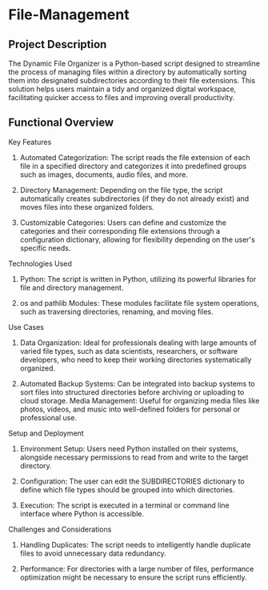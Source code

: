 # File-Management

## Project Description

The Dynamic File Organizer is a Python-based script designed to streamline the process of managing files within a directory by automatically sorting them into designated subdirectories according to their file extensions. This solution helps users maintain a tidy and organized digital workspace, facilitating quicker access to files and improving overall productivity.

## Functional Overview

Key Features

1) Automated Categorization: The script reads the file extension of each file in a specified directory and categorizes it into predefined groups such as images, documents, audio files, and more.

2) Directory Management: Depending on the file type, the script automatically creates subdirectories (if they do not already exist) and moves files into these organized folders.

3) Customizable Categories: Users can define and customize the categories and their corresponding file extensions through a configuration dictionary, allowing for flexibility depending on the user's specific needs.

Technologies Used

1) Python: The script is written in Python, utilizing its powerful libraries for file and directory management.

2) os and pathlib Modules: These modules facilitate file system operations, such as traversing directories, renaming, and moving files.

Use Cases

1) Data Organization: Ideal for professionals dealing with large amounts of varied file types, such as data scientists, researchers, or software developers, who need to keep their working directories systematically organized.

2) Automated Backup Systems: Can be integrated into backup systems to sort files into structured directories before archiving or uploading to cloud storage.
Media Management: Useful for organizing media files like photos, videos, and music into well-defined folders for personal or professional use.

Setup and Deployment

1) Environment Setup: Users need Python installed on their systems, alongside necessary permissions to read from and write to the target directory.

2) Configuration: The user can edit the SUBDIRECTORIES dictionary to define which file types should be grouped into which directories.

3) Execution: The script is executed in a terminal or command line interface where Python is accessible.

Challenges and Considerations

1) Handling Duplicates: The script needs to intelligently handle duplicate files to avoid unnecessary data redundancy.

2) Performance: For directories with a large number of files, performance optimization might be necessary to ensure the script runs efficiently.
